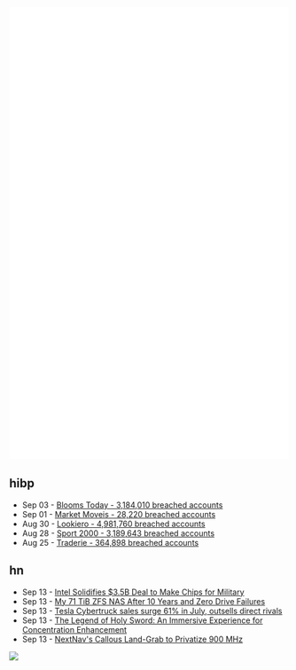 ![Metrics](https://raw.githubusercontent.com/phixion/phixion/master/metrics.svg)

## hibp

<!--
for https://github.com/phixion/phixion/blob/main/.github/workflows/feeds.yml
-->
<!--START_SECTION:haveibeenpwnd-->
- Sep 03 - [Blooms Today - 3,184,010 breached accounts](https://haveibeenpwned.com/PwnedWebsites#BloomsToday)
- Sep 01 - [Market Moveis - 28,220 breached accounts](https://haveibeenpwned.com/PwnedWebsites#MarketMoveis)
- Aug 30 - [Lookiero - 4,981,760 breached accounts](https://haveibeenpwned.com/PwnedWebsites#Lookiero)
- Aug 28 - [Sport 2000 - 3,189,643 breached accounts](https://haveibeenpwned.com/PwnedWebsites#Sport2000)
- Aug 25 - [Traderie - 364,898 breached accounts](https://haveibeenpwned.com/PwnedWebsites#Traderie)
<!--END_SECTION:haveibeenpwnd-->

## hn

<!--
for https://github.com/phixion/phixion/blob/main/.github/workflows/feeds.yml
-->
<!--START_SECTION:hn-->
- Sep 13 - [Intel Solidifies $3.5B Deal to Make Chips for Military](https://www.bloomberg.com/news/articles/2024-09-13/intel-solidifies-3-5-billion-deal-to-make-chips-for-us-military)
- Sep 13 - [My 71 TiB ZFS NAS After 10 Years and Zero Drive Failures](https://louwrentius.com/my-71-tib-zfs-nas-after-10-years-and-zero-drive-failures.html)
- Sep 13 - [Tesla Cybertruck sales surge 61% in July, outsells direct rivals](https://www.teslarati.com/tesla-cybertruck-sales-61-percent-july-outsells-all-rivals-sp-global-mobility/)
- Sep 13 - [The Legend of Holy Sword: An Immersive Experience for Concentration Enhancement](https://arxiv.org/abs/2408.16782)
- Sep 13 - [NextNav's Callous Land-Grab to Privatize 900 MHz](https://www.eff.org/deeplinks/2024/09/nextnavs-callous-band-grab-privatize-900-mhz)
<!--END_SECTION:hn-->

<!--
for https://yhype.me
-->
![](https://hit.yhype.me/github/profile?user_id=13013670)
